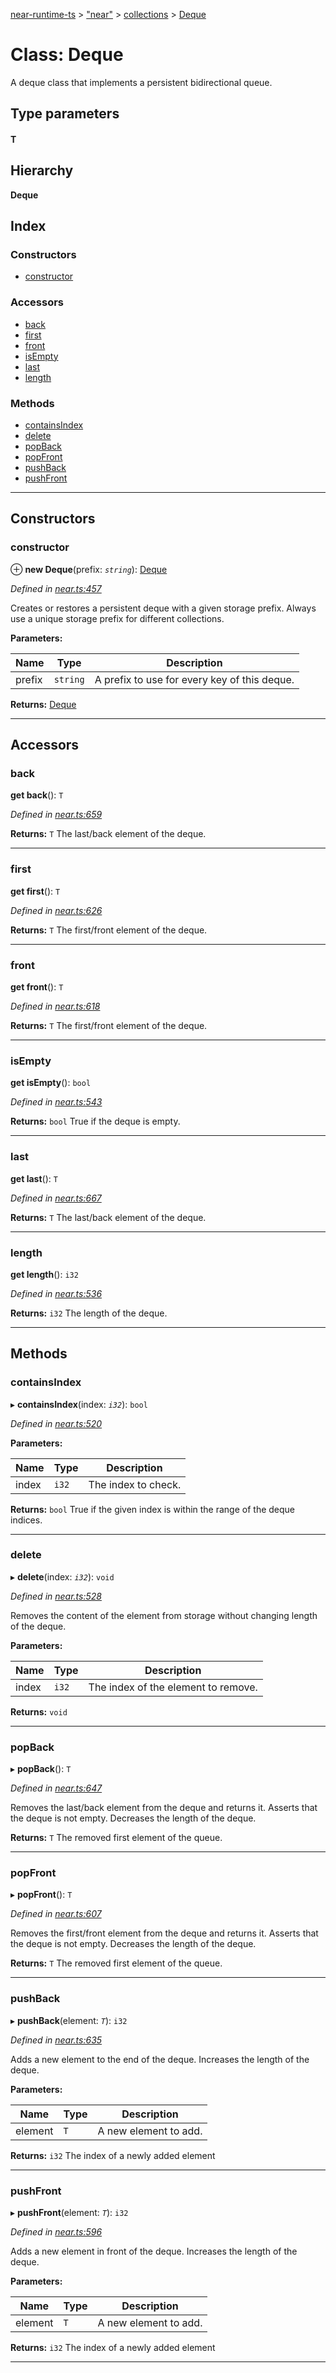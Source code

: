 [near-runtime-ts](../README.md) > ["near"](../modules/_near_.md) > [collections](../modules/_near_.collections.md) > [Deque](../classes/_near_.collections.deque.md)

# Class: Deque

A deque class that implements a persistent bidirectional queue.

## Type parameters
#### T 
## Hierarchy

**Deque**

## Index

### Constructors

* [constructor](_near_.collections.deque.md#constructor)

### Accessors

* [back](_near_.collections.deque.md#back)
* [first](_near_.collections.deque.md#first)
* [front](_near_.collections.deque.md#front)
* [isEmpty](_near_.collections.deque.md#isempty)
* [last](_near_.collections.deque.md#last)
* [length](_near_.collections.deque.md#length)

### Methods

* [containsIndex](_near_.collections.deque.md#containsindex)
* [delete](_near_.collections.deque.md#delete)
* [popBack](_near_.collections.deque.md#popback)
* [popFront](_near_.collections.deque.md#popfront)
* [pushBack](_near_.collections.deque.md#pushback)
* [pushFront](_near_.collections.deque.md#pushfront)

---

## Constructors

<a id="constructor"></a>

###  constructor

⊕ **new Deque**(prefix: *`string`*): [Deque](_near_.collections.deque.md)

*Defined in [near.ts:457](https://github.com/nearprotocol/near-runtime-ts/blob/9615ced/near.ts#L457)*

Creates or restores a persistent deque with a given storage prefix. Always use a unique storage prefix for different collections.

**Parameters:**

| Name | Type | Description |
| ------ | ------ | ------ |
| prefix | `string` |  A prefix to use for every key of this deque. |

**Returns:** [Deque](_near_.collections.deque.md)

___

## Accessors

<a id="back"></a>

###  back

**get back**(): `T`

*Defined in [near.ts:659](https://github.com/nearprotocol/near-runtime-ts/blob/9615ced/near.ts#L659)*

**Returns:** `T`
The last/back element of the deque.

___
<a id="first"></a>

###  first

**get first**(): `T`

*Defined in [near.ts:626](https://github.com/nearprotocol/near-runtime-ts/blob/9615ced/near.ts#L626)*

**Returns:** `T`
The first/front element of the deque.

___
<a id="front"></a>

###  front

**get front**(): `T`

*Defined in [near.ts:618](https://github.com/nearprotocol/near-runtime-ts/blob/9615ced/near.ts#L618)*

**Returns:** `T`
The first/front element of the deque.

___
<a id="isempty"></a>

###  isEmpty

**get isEmpty**(): `bool`

*Defined in [near.ts:543](https://github.com/nearprotocol/near-runtime-ts/blob/9615ced/near.ts#L543)*

**Returns:** `bool`
True if the deque is empty.

___
<a id="last"></a>

###  last

**get last**(): `T`

*Defined in [near.ts:667](https://github.com/nearprotocol/near-runtime-ts/blob/9615ced/near.ts#L667)*

**Returns:** `T`
The last/back element of the deque.

___
<a id="length"></a>

###  length

**get length**(): `i32`

*Defined in [near.ts:536](https://github.com/nearprotocol/near-runtime-ts/blob/9615ced/near.ts#L536)*

**Returns:** `i32`
The length of the deque.

___

## Methods

<a id="containsindex"></a>

###  containsIndex

▸ **containsIndex**(index: *`i32`*): `bool`

*Defined in [near.ts:520](https://github.com/nearprotocol/near-runtime-ts/blob/9615ced/near.ts#L520)*

**Parameters:**

| Name | Type | Description |
| ------ | ------ | ------ |
| index | `i32` |  The index to check. |

**Returns:** `bool`
True if the given index is within the range of the deque indices.

___
<a id="delete"></a>

###  delete

▸ **delete**(index: *`i32`*): `void`

*Defined in [near.ts:528](https://github.com/nearprotocol/near-runtime-ts/blob/9615ced/near.ts#L528)*

Removes the content of the element from storage without changing length of the deque.

**Parameters:**

| Name | Type | Description |
| ------ | ------ | ------ |
| index | `i32` |  The index of the element to remove. |

**Returns:** `void`

___
<a id="popback"></a>

###  popBack

▸ **popBack**(): `T`

*Defined in [near.ts:647](https://github.com/nearprotocol/near-runtime-ts/blob/9615ced/near.ts#L647)*

Removes the last/back element from the deque and returns it. Asserts that the deque is not empty. Decreases the length of the deque.

**Returns:** `T`
The removed first element of the queue.

___
<a id="popfront"></a>

###  popFront

▸ **popFront**(): `T`

*Defined in [near.ts:607](https://github.com/nearprotocol/near-runtime-ts/blob/9615ced/near.ts#L607)*

Removes the first/front element from the deque and returns it. Asserts that the deque is not empty. Decreases the length of the deque.

**Returns:** `T`
The removed first element of the queue.

___
<a id="pushback"></a>

###  pushBack

▸ **pushBack**(element: *`T`*): `i32`

*Defined in [near.ts:635](https://github.com/nearprotocol/near-runtime-ts/blob/9615ced/near.ts#L635)*

Adds a new element to the end of the deque. Increases the length of the deque.

**Parameters:**

| Name | Type | Description |
| ------ | ------ | ------ |
| element | `T` |  A new element to add. |

**Returns:** `i32`
The index of a newly added element

___
<a id="pushfront"></a>

###  pushFront

▸ **pushFront**(element: *`T`*): `i32`

*Defined in [near.ts:596](https://github.com/nearprotocol/near-runtime-ts/blob/9615ced/near.ts#L596)*

Adds a new element in front of the deque. Increases the length of the deque.

**Parameters:**

| Name | Type | Description |
| ------ | ------ | ------ |
| element | `T` |  A new element to add. |

**Returns:** `i32`
The index of a newly added element

___

